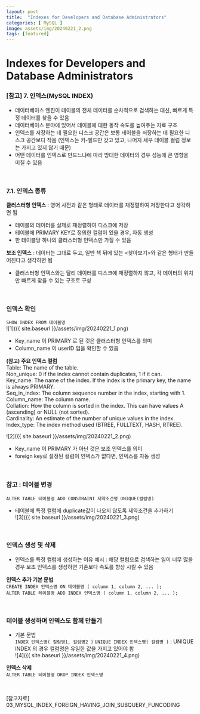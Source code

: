```yaml
---
layout: post
title:  "Indexes for Developers and Database Administrators"
categories: [ MySQL ]
image: assets/img/20240221_2.png
tags: [featured]
---
```

  
# Indexes for Developers and Database Administrators  
  
### [참고] 7. 인덱스(MySQL INDEX)  
- 데이터베이스 엔진이 테이블의 전체 데이터를 순차적으로 검색하는 대신, 빠르게 특정 데이터를 찾을 수 있음  
- 데이터베이스 분야에 있어서 테이블에 대한 동작 속도를 높여주는 자료 구조  
- 인덱스를 저장하는 데 필요한 디스크 공간은 보통 테이블을 저장하는 데 필요한 디스크 공간보다 작음
  (인덱스는 키-필드만 갖고 있고, 나머지 세부 테이블 컬럼 정보는 가지고 있지 않기 때문)  
- 어떤 데이터를 인덱스로 만드느냐에 따라 방대한 데이터의 경우 성능에 큰 영향을 미칠 수 있음  

<br>

### 7.1. 인덱스 종류  
  
**클러스터형 인덱스** : 영어 사전과 같은 형태로 데이터를 재정렬하여 저장한다고 생각하면 됨  
- 테이블의 데이터를 실제로 재정렬하여 디스크에 저장  
- 테이블에 PRIMARY KEY로 정의한 컬럼이 있을 경우, 자동 생성  
- 한 테이블당 하나의 클러스터형 인덱스만 가질 수 있음  
  
**보조 인덱스** : 데이터는 그대로 두고, 일반 책 뒤에 있는 <찾아보기>와 같은 형태가 만들어진다고 생각하면 됨  
- 클러스터형 인덱스와는 달리 데이터를 디스크에 재정렬하지 않고, 각 데이터의 위치만 빠르게 찾을 수 있는 구조로 구성

<br>
  
### 인덱스 확인  
`SHOW INDEX FROM 테이블명`  
![1]({{ site.baseurl }}/assets/img/20240221_1.png)  
  
- Key_name 이 PRIMARY 로 된 것은 클러스터형 인덱스를 의미   
- Column_name 이 userID 임을 확인할 수 있음  
  
**(참고) 주요 인덱스 컬럼**  
Table: The name of the table.   
Non_unique: 0 if the index cannot contain duplicates, 1 if it can.   
Key_name: The name of the index. If the index is the primary key, the name is always PRIMARY.   
Seq_in_index: The column sequence number in the index, starting with 1.   
Column_name: The column name.   
Collation: How the column is sorted in the index. This can have values A (ascending) or NULL (not sorted).   
Cardinality: An estimate of the number of unique values in the index. Index_type: The index method used 
(BTREE, FULLTEXT, HASH, RTREE).   
  
![2]({{ site.baseurl }}/assets/img/20240221_2.png)  
- Key_name 이 PRIMARY 가 아닌 것은 보조 인덱스를 의미   
- foreign key로 설정된 컬럼이 인덱스가 없다면, 인덱스를 자동 생성

<br>

### 참고 : 테이블 변경  
`ALTER TABLE 테이블명 ADD CONSTRAINT 제약조건명 UNIQUE(컬럼명)`  
- 테이블에 특정 컬럼에 duplicate값이 나오지 않도록 제약조건을 추가하기  
![3]({{ site.baseurl }}/assets/img/20240221_3.png)

<br>

### 인덱스 생성 및 삭제  
  
- 인덱스를 특정 컬럼에 생성하는 이유 예시 : 해당 컬럼으로 검색하는 일이 너무 많을 경우 보조 인덱스를 생성하면 기존보다 속도를 향상 시킬 수 있음   
  
**인덱스 추가 기본 문법**  
`CREATE INDEX 인덱스명 ON 테이블명 ( column 1, column 2, ... );`  
`ALTER TABLE 테이블명 ADD INDEX 인덱스명 ( column 1, column 2, ... );`  

<br>

### 테이블 생성하며 인덱스도 함께 만들기  
- 기본 문법  
`INDEX 인덱스명( 컬럼명1, 컬럼명2 )` `UNIQUE INDEX 인덱스명( 컬럼명 )` : UNIQUE INDEX 의 경우 컬럼명은 유일한 값을 가지고 있어야 함   
![4]({{ site.baseurl }}/assets/img/20240221_4.png)

**인덱스 삭제**  
`ALTER TABLE 테이블명 DROP INDEX 인덱스명`  

<br>

[참고자료] 03_MYSQL_INDEX_FOREIGN_HAVING_JOIN_SUBQUERY_FUNCODING  





